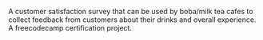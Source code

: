 A customer satisfaction survey that can be used by boba/milk tea cafes to collect feedback from customers about their drinks and overall experience. A freecodecamp certification project.
